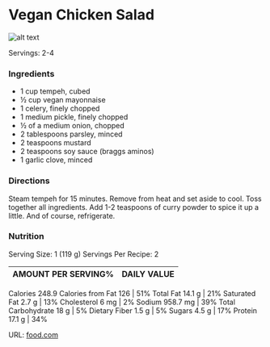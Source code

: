 # Vegan Chicken Salad

![alt text](http://img.sndimg.com/food/image/upload/w_614,h_461,c_fit/v1/img/recipes/25/73/17/pichUFjFf.jpg "Vegan Chicken Salad")

Servings: 2-4

### Ingredients

- 1 cup tempeh, cubed
- ½ cup vegan mayonnaise 
- 1 celery, finely chopped
- 1 medium pickle, finely chopped 
- ½ of a medium onion, chopped
- 2 tablespoons parsley, minced
- 2 teaspoons mustard
- 2 teaspoons soy sauce (braggs aminos)
- 1 garlic clove, minced

### Directions 

Steam tempeh for 15 minutes.
Remove from heat and set aside to cool.
Toss together all ingredients.
Add 1-2 teaspoons of curry powder to spice it up a little.
And of course, refrigerate. 

### Nutrition

Serving Size: 1 (119 g)
Servings Per Recipe: 2

AMOUNT PER SERVING% | DAILY VALUE
---|---
Calories 248.9 
Calories from Fat 126 | 51%
Total Fat 14.1 g | 21%
Saturated Fat 2.7 g | 13%
Cholesterol 6 mg | 2%
Sodium 958.7 mg | 39%
Total Carbohydrate 18 g | 5%
Dietary Fiber 1.5 g | 5%
Sugars 4.5 g | 17%
Protein 17.1 g | 34%

URL: [food.com](http://www.food.com/recipe/vegan-chicken-salad-257317)